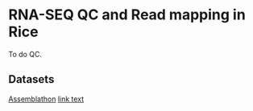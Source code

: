 # RNA-SEQ QC and Read mapping in Rice
<p align="justify">
To do QC.

## Datasets

[Assemblathon](https://github.com/KorfLab/Assemblathon)
<a href="[url](https://github.com/KorfLab/Assemblathon)">link text</a>



